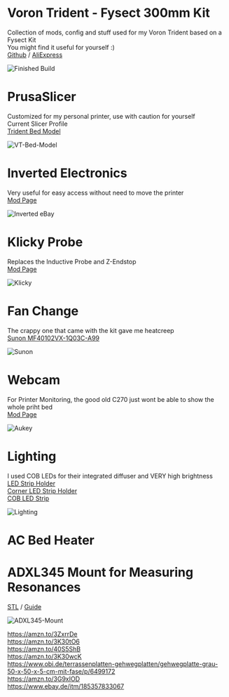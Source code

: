 # Voron Trident - Fysect 300mm Kit
Collection of mods, config and stuff used for my Voron Trident based on a Fysect Kit  
You might find it useful for yourself :)  
[Github](https://github.com/FYSETC/FYSETC-Voron-Trident) / [AliExpress](https://s.click.aliexpress.com/e/_Dn2eU1b)    
  
![Finished Build](https://i.ibb.co/qd2SQ5q/30-Printer.jpg)  

# PrusaSlicer  
Customized for my personal printer, use with caution for yourself  
Current Slicer Profile  
[Trident Bed Model](https://github.com/supermerill/SuperSlicer/issues/2486)  
  
![VT-Bed-Model](https://i.ibb.co/Xpnt8v7/VT-Bed-Model.png)  

# Inverted Electronics  
Very useful for easy access without need to move the printer  
[Mod Page](https://mods.vorondesign.com/detail/pXkXHVIUbqSWqQKJISczw)  
  
![Inverted eBay](https://i.ibb.co/gwzf5RW/19-Electronics-4.jpg)

# Klicky Probe  
Replaces the Inductive Probe and Z-Endstop  
[Mod Page](https://github.com/jlas1/Klicky-Probe/tree/main/Printers/Voron/v1.8_v2.4_Legacy_Trident)  
  
![Klicky](https://github.com/jlas1/Klicky-Probe/raw/main/Probes/KlickyProbe/Photos/KlickyProbe.png)  

# Fan Change  
The crappy one that came with the kit gave me heatcreep  
[Sunon MF40102VX-1Q03C-A99](https://www.replimat.eu/sunon-mf40102vx-1q03c-a99/rt10059)
  
![Sunon](https://i.ibb.co/fps6s18/29-Printing.jpg)  

# Webcam
For Printer Monitoring, the good old C270 just wont be able to show the whole priht bed  
[Mod Page](https://www.printables.com/model/404254-2020-alu-extrusion-webcam-mount-for-aukey-1080p-we)
  
![Aukey](https://i.ibb.co/vxYG2pD/25-Cam.jpg)  
  
# Lighting  
I used COB LEDs for their integrated diffuser and VERY high brightness  
[LED Strip Holder](https://www.printables.com/model/84735-led-strip-holder-for-voron-24)  
[Corner LED Strip Holder](https://www.printables.com/model/426847-corner-led-strip-holder-for-voron-trident)  
[COB LED Strip](https://amzn.to/3ZzY7Mb)  
  
![Lighting](https://media.printables.com/media/prints/426847/images/3539749_340f9bce-ab00-4512-89be-99bcd81a7850/thumbs/inside/1920x1440/jpg/pxl_20230319_150441907_2.webp)  

# AC Bed Heater  


# ADXL345 Mount for Measuring Resonances  
  
[STL](https://cults3d.com/en/3d-model/tool/adxl345-mount-voron-2-4) / [Guide](https://www.klipper3d.org/Measuring_Resonances.html)  
  
![ADXL345-Mount](https://i.ibb.co/YPFgRXh/ADXL345-Mount.png)  

https://amzn.to/3ZxrrDe  
https://amzn.to/3K30tO6  
https://amzn.to/40S5ShB  
https://amzn.to/3K30wcK  
https://www.obi.de/terrassenplatten-gehwegplatten/gehwegplatte-grau-50-x-50-x-5-cm-mit-fase/p/6499172  
https://amzn.to/3G9xIOD  
https://www.ebay.de/itm/185357833067  



